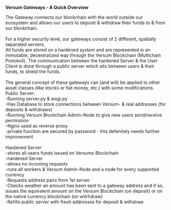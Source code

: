 **Versum Gateways - A Quick Overview**

The Gateway connects our blockchain with the world outside our ecosystem and allows our users to deposit & withdraw their funds to & from our blockchain.<br />
<br />
For a higher security level, our gateways consist of 2 different, spatially separated servers. <br />
All funds are stored on a hardened system and are represented in an immutable, decentralized way through the Versum Blockchain (Multichain Protokoll). The communication between the hardened Server & the User Client is done through a public server which sits between users & their funds, to shield the funds.<br />
<br />
The general concept of these gateways can (and will) be applied to other asset classes (like stocks or fiat money, etc.) with some modifications.
<br />
Public Server:<br />
-Running server.py & wsgi.py <br />
-Has Database to store connections between Versum- & real addresses (for deposits & withdraws)<br />
-Running Versum Blockchain Admin-Node to give new users send/receive permission<br />
-Nginx used as reverse proxy<br />
-private function are secured by password - this 	defenitely needs further improvement<br />
<br />
Hardened Server:<br />
-stores all users funds issued on Versums Blockchain<br />
-hardened Server<br />
-allows no incoming requests<br />
-runs all workers & Versum Admin-Node and a node for 	every supported currency<br />
-Requests address pairs from 1st server<br />
-Checks weather an amount has been sent to a gateway 	address and if so, issues the equivalent amount on the 	Versum Blockchain (on deposit) or on the native currency blockchain (on witrhdraw)<br />
-Refills public server with fresh addresses for deposit & withdraw<br />
	